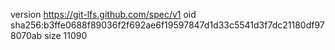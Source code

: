 version https://git-lfs.github.com/spec/v1
oid sha256:b3ffe0688f89036f2f692ae6f19597847d1d33c5541d3f7dc21180df978070ab
size 11090
